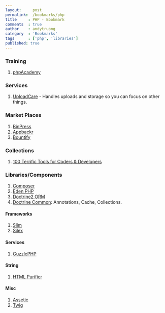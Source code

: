 ```yaml
---
layout:     post
permalink:  /bookmarks/php
title     : PHP - Bookmark
comments  : true
author    : andytruong
category  : 'Bookmarks'
tags      : ['php', 'libraries']
published: true
---
```


### Training

1. [phpAcademy](http://phpacademy.org/tutorials.php "")

### Services

1. [UploadCare](http://uploadcare.com/ "") - Handles uploads and storage so you can focus on other things.

### Market Places

1. [BinPress](http://www.binpress.com/browse/php "")
1. [Appbackr](http://www.appbackr.com/ "")
1. [Bountify](https://bountify.co/)

### Collections

1. [100 Terrific Tools for Coders & Developers](http://dailytekk.com/2012/09/24/100-terrific-tools-for-coders-developers/)

### Libraries/Components

1. [Composer](http://getcomposer.org/)
1. [Eden PHP](http://www.eden-php.com/ "PHP library designed for rapid prototyping, with less code")
1. [Doctrine2 ORM](https://github.com/doctrine/doctrine2)
1. [Doctrine Common](https://github.com/doctrine/common): Annotations, Cache, Collections.

#### Frameworks

1. [Slim](http://www.slimframework.com/)
1. [Silex](http://silex.sensiolabs.org/)

#### Services

1. [GuzzlePHP](http://guzzlephp.org/ "HTTP client for PHP")

#### String

1. [HTML Purifier ](http://htmlpurifier.org/)

#### Misc

1. [Assetic](https://github.com/kriswallsmith/assetic)
1. [Twig](http://twig.sensiolabs.org/)
